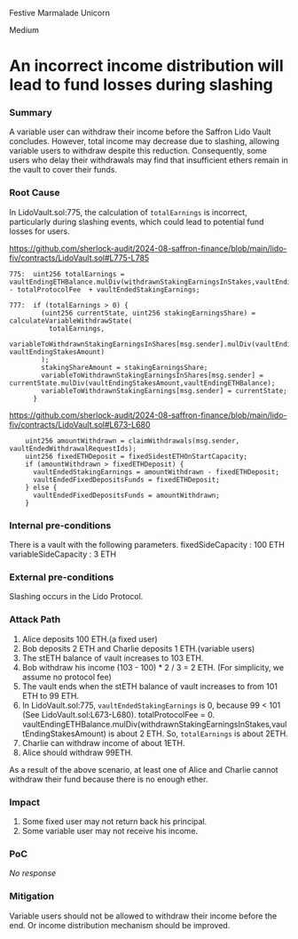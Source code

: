 Festive Marmalade Unicorn

Medium

# An incorrect income distribution will lead to fund losses during slashing

### Summary

A variable user can withdraw their income before the Saffron Lido Vault concludes. However, total income may decrease due to slashing, allowing variable users to withdraw despite this reduction. Consequently, some users who delay their withdrawals may find that insufficient ethers remain in the vault to cover their funds.

### Root Cause

In LidoVault.sol:775, the calculation of `totalEarnings` is incorrect, particularly during slashing events, which could lead to potential fund losses for users.

https://github.com/sherlock-audit/2024-08-saffron-finance/blob/main/lido-fiv/contracts/LidoVault.sol#L775-L785
```solidity
775:  uint256 totalEarnings = vaultEndingETHBalance.mulDiv(withdrawnStakingEarningsInStakes,vaultEndingStakesAmount) - totalProtocolFee  + vaultEndedStakingEarnings;

777:  if (totalEarnings > 0) {
        (uint256 currentState, uint256 stakingEarningsShare) = calculateVariableWithdrawState(
          totalEarnings,
          variableToWithdrawnStakingEarningsInShares[msg.sender].mulDiv(vaultEndingETHBalance, vaultEndingStakesAmount)
        );
        stakingShareAmount = stakingEarningsShare;
        variableToWithdrawnStakingEarningsInShares[msg.sender] = currentState.mulDiv(vaultEndingStakesAmount,vaultEndingETHBalance);
        variableToWithdrawnStakingEarnings[msg.sender] = currentState;
      }
```

https://github.com/sherlock-audit/2024-08-saffron-finance/blob/main/lido-fiv/contracts/LidoVault.sol#L673-L680
```solidity
    uint256 amountWithdrawn = claimWithdrawals(msg.sender, vaultEndedWithdrawalRequestIds);
    uint256 fixedETHDeposit = fixedSidestETHOnStartCapacity;
    if (amountWithdrawn > fixedETHDeposit) {
      vaultEndedStakingEarnings = amountWithdrawn - fixedETHDeposit;
      vaultEndedFixedDepositsFunds = fixedETHDeposit;
    } else {
      vaultEndedFixedDepositsFunds = amountWithdrawn;
    }
```

### Internal pre-conditions

There is a vault with the following parameters. 
fixedSideCapacity : 100 ETH
variableSideCapacity : 3 ETH

### External pre-conditions

Slashing occurs in the Lido Protocol.

### Attack Path

1. Alice deposits 100 ETH.(a fixed user)
2. Bob deposits 2 ETH and Charlie deposits 1 ETH.(variable users)
3. The stETH balance of vault increases to 103 ETH.
4. Bob withdraw his income (103 - 100) * 2 / 3 = 2 ETH. (For simplicity, we assume no protocol fee) 
5. The vault ends when the stETH balance of vault increases to from 101 ETH to 99 ETH.
6. In LidoVault.sol:775, 
    `vaultEndedStakingEarnings` is 0, because 99 < 101 (See LidoVault.sol:L673-L680).
    totalProtocolFee = 0.
    vaultEndingETHBalance.mulDiv(withdrawnStakingEarningsInStakes,vaultEndingStakesAmount) is about 2 ETH.
   So, `totalEarnings` is about 2ETH. 
7. Charlie can withdraw income of about 1ETH.
8. Alice should withdraw 99ETH.

As a result of the above scenario, at least one of Alice and Charlie cannot withdraw their fund because there is no enough ether.

### Impact

1. Some fixed user may not return back his principal.
2. Some variable user may not receive his income.

### PoC

_No response_

### Mitigation

Variable users should not be allowed to withdraw their income before the end. Or income distribution mechanism should be improved.